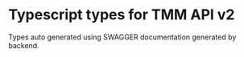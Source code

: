 # Typescript types for TMM API v2

Types auto generated using SWAGGER documentation generated by backend.

